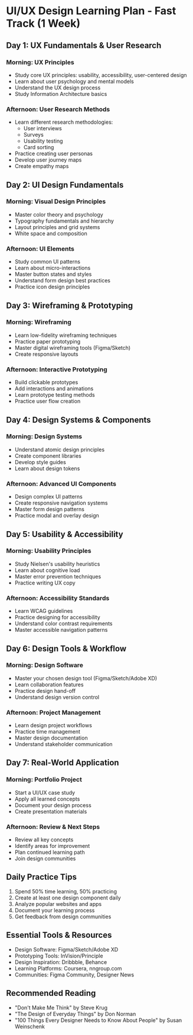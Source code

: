 # UI/UX Design Learning Plan - Fast Track (1 Week)

## Day 1: UX Fundamentals & User Research
### Morning: UX Principles
- Study core UX principles: usability, accessibility, user-centered design
- Learn about user psychology and mental models
- Understand the UX design process
- Study Information Architecture basics

### Afternoon: User Research Methods
- Learn different research methodologies:
  - User interviews
  - Surveys
  - Usability testing
  - Card sorting
- Practice creating user personas
- Develop user journey maps
- Create empathy maps

## Day 2: UI Design Fundamentals
### Morning: Visual Design Principles
- Master color theory and psychology
- Typography fundamentals and hierarchy
- Layout principles and grid systems
- White space and composition

### Afternoon: UI Elements
- Study common UI patterns
- Learn about micro-interactions
- Master button states and styles
- Understand form design best practices
- Practice icon design principles

## Day 3: Wireframing & Prototyping
### Morning: Wireframing
- Learn low-fidelity wireframing techniques
- Practice paper prototyping
- Master digital wireframing tools (Figma/Sketch)
- Create responsive layouts

### Afternoon: Interactive Prototyping
- Build clickable prototypes
- Add interactions and animations
- Learn prototype testing methods
- Practice user flow creation

## Day 4: Design Systems & Components
### Morning: Design Systems
- Understand atomic design principles
- Create component libraries
- Develop style guides
- Learn about design tokens

### Afternoon: Advanced UI Components
- Design complex UI patterns
- Create responsive navigation systems
- Master form design patterns
- Practice modal and overlay design

## Day 5: Usability & Accessibility
### Morning: Usability Principles
- Study Nielsen's usability heuristics
- Learn about cognitive load
- Master error prevention techniques
- Practice writing UX copy

### Afternoon: Accessibility Standards
- Learn WCAG guidelines
- Practice designing for accessibility
- Understand color contrast requirements
- Master accessible navigation patterns

## Day 6: Design Tools & Workflow
### Morning: Design Software
- Master your chosen design tool (Figma/Sketch/Adobe XD)
- Learn collaboration features
- Practice design hand-off
- Understand design version control

### Afternoon: Project Management
- Learn design project workflows
- Practice time management
- Master design documentation
- Understand stakeholder communication

## Day 7: Real-World Application
### Morning: Portfolio Project
- Start a UI/UX case study
- Apply all learned concepts
- Document your design process
- Create presentation materials

### Afternoon: Review & Next Steps
- Review all key concepts
- Identify areas for improvement
- Plan continued learning path
- Join design communities

## Daily Practice Tips
1. Spend 50% time learning, 50% practicing
2. Create at least one design component daily
3. Analyze popular websites and apps
4. Document your learning process
5. Get feedback from design communities

## Essential Tools & Resources
- Design Software: Figma/Sketch/Adobe XD
- Prototyping Tools: InVision/Principle
- Design Inspiration: Dribbble, Behance
- Learning Platforms: Coursera, nngroup.com
- Communities: Figma Community, Designer News

## Recommended Reading
- "Don't Make Me Think" by Steve Krug
- "The Design of Everyday Things" by Don Norman
- "100 Things Every Designer Needs to Know About People" by Susan Weinschenk
